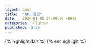 ```yaml
---
layout: post
title:  "API 통신"
date:   2024-01-05 14:09:00 +0900
categories:  Flutter
published: false
---
```


{% highlight dart %}
{% endhighlight %}